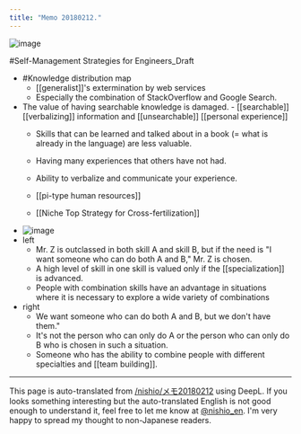 ```yaml
---
title: "Memo 20180212."
---
```


![image](https://gyazo.com/4e41fab2a2f66ec482e7810892313250/thumb/1000)

#Self-Management Strategies for Engineers_Draft

- #Knowledge distribution map
    - [[generalist]]'s extermination by web services
    - Especially the combination of StackOverflow and Google Search.
- The value of having searchable knowledge is damaged.
        - [[searchable]] [[verbalizing]] information and [[unsearchable]] [[personal experience]]
    - Skills that can be learned and talked about in a book (= what is already in the language) are less valuable.
    - Having many experiences that others have not had.
    - Ability to verbalize and communicate your experience.

    - [[pi-type human resources]]
    - [[Niche Top Strategy for Cross-fertilization]]
- ![image](https://gyazo.com/70bfc6f9bd1e9c7660950a9f24c57d00/thumb/1000)
- left
    - Mr. Z is outclassed in both skill A and skill B, but if the need is "I want someone who can do both A and B," Mr. Z is chosen.
    - A high level of skill in one skill is valued only if the [[specialization]] is advanced.
    - People with combination skills have an advantage in situations where it is necessary to explore a wide variety of combinations
- right
    - We want someone who can do both A and B, but we don't have them."
    - It's not the person who can only do A or the person who can only do B who is chosen in such a situation.
    - Someone who has the ability to combine people with different specialties and [[team building]].

---
This page is auto-translated from [/nishio/メモ20180212](https://scrapbox.io/nishio/メモ20180212) using DeepL. If you looks something interesting but the auto-translated English is not good enough to understand it, feel free to let me know at [@nishio_en](https://twitter.com/nishio_en). I'm very happy to spread my thought to non-Japanese readers.